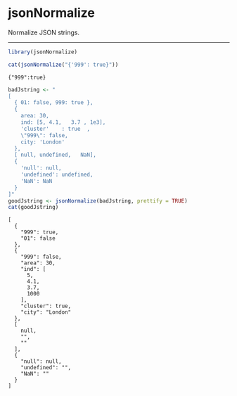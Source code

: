 jsonNormalize
================

Normalize JSON strings.

------------------------------------------------------------------------

``` r
library(jsonNormalize)

cat(jsonNormalize("{'999': true}"))
```

    {"999":true}

``` r
badJstring <- "
[
  { 01: false, 999: true },
  {
    area: 30,
    ind: [5, 4.1,   3.7 , 1e3],
    'cluster'    : true  ,
    \"999\": false,
    city: 'London'
  },
  [ null, undefined,   NaN],
  {
    'null': null,
    'undefined': undefined,
    'NaN': NaN
  }
]"
goodJstring <- jsonNormalize(badJstring, prettify = TRUE)
cat(goodJstring)
```

    [
      {
        "999": true,
        "01": false
      },
      {
        "999": false,
        "area": 30,
        "ind": [
          5,
          4.1,
          3.7,
          1000
        ],
        "cluster": true,
        "city": "London"
      },
      [
        null,
        "",
        ""
      ],
      {
        "null": null,
        "undefined": "",
        "NaN": ""
      }
    ]
